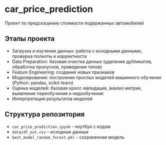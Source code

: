 # car_price_prediction
Проект по предсказанию стоимости подержанных автомобилей

## Этапы проекта
-	Загрузка и изучение данных: работа с исходными данными, проверка полноты и корректности
-	Data Preparation: базовая очистка данных (удаление дубликатов, обработка пропусков, приведение типов)
-	Feature Engineering: создание новых признаков
-	Моделирование: построение простых моделей машинного обучения (Python: pandas, scikit-learn)
-	Оценка моделей: базовая кросс-валидация, анализ метрик, выявление переобучения и недообучения
-	Интерпретация результатов моделей 

## Структура репозитория
- `car_price_prediction.ipynb` - ноутбук с кодом  
- `data/df_out.csv` - исходные данные  
- `best_model_random_forest.pkl` - сохраненная модель  

